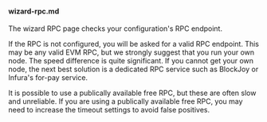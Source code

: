 #### wizard-rpc.md

The wizard RPC page checks your configuration's RPC endpoint.

If the RPC is not configured, you will be asked for a valid RPC endpoint. This may be any valid EVM RPC, but we strongly suggest that you run your own node. The speed difference is quite significant. If you cannot get your own node, the next best solution is a dedicated RPC service such as BlockJoy or Infura's for-pay service.

It is possible to use a publically available free RPC, but these are often slow and unreliable. If you are using a publically available free RPC, you may need to increase the timeout settings to avoid false positives.

